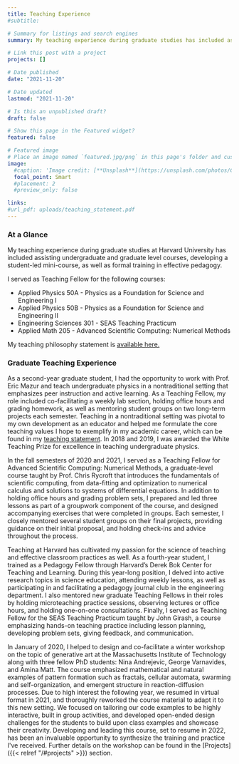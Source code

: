 ```yaml
---
title: Teaching Experience
#subtitle:

# Summary for listings and search engines
summary: My teaching experience during graduate studies has included assisting undergraduate and graduate level courses, developing a student-led mini-course, as well as formal training in effective pedagogy.

# Link this post with a project
projects: []

# Date published
date: "2021-11-20"

# Date updated
lastmod: "2021-11-20"

# Is this an unpublished draft?
draft: false

# Show this page in the Featured widget?
featured: false

# Featured image
# Place an image named `featured.jpg/png` in this page's folder and customize its options here.
image:
  #caption: 'Image credit: [**Unsplash**](https://unsplash.com/photos/CpkOjOcXdUY)'
  focal_point: Smart
  #placement: 2
  #preview_only: false

links:
#url_pdf: uploads/teaching_statement.pdf
---
```

### At a Glance

My teaching experience during graduate studies at Harvard University has included assisting undergraduate and graduate level courses, developing a student-led mini-course, as well as formal training in effective pedagogy.

I served as Teaching Fellow for the following courses:

- Applied Physics 50A - Physics as a Foundation for Science and Engineering I
- Applied Physics 50B - Physics as a Foundation for Science and Engineering II
- Engineering Sciences 301 - SEAS Teaching Practicum
- Applied Math 205 - Advanced Scientific Computing: Numerical Methods

My teaching philosophy statement is [available here.](../../uploads/teaching_statement.pdf)

### Graduate Teaching Experience

As a second-year graduate student, I had the opportunity to work with Prof. Eric Mazur and teach undergraduate physics in a nontraditional setting that emphasizes peer instruction and active learning. As a Teaching Fellow, my role included co-facilitating a weekly lab section, holding office hours and grading homework, as well as mentoring student groups on two long-term projects each semester. Teaching in a nontraditional setting was pivotal to my own development as an educator and helped me formulate the core teaching values I hope to exemplify in my academic career, which can be found in my [teaching statement](../../uploads/teaching_statement.pdf). In 2018 and 2019, I was awarded the White Teaching Prize for excellence in teaching undergraduate physics.

In the fall semesters of 2020 and 2021, I served as a Teaching Fellow for Advanced Scientific Computing: Numerical Methods, a graduate-level course taught by Prof. Chris Rycroft that introduces the fundamentals of scientific computing, from data-fitting and optimization to numerical calculus and solutions to systems of differential equations. In addition to holding office hours and grading problem sets, I prepared and led three lessons as part of a groupwork component of the course, and designed accompanying exercises that were completed in groups. Each semester, I closely mentored several student groups on their final projects, providing guidance on their initial proposal, and holding check-ins and advice throughout the process.

Teaching at Harvard has cultivated my passion for the science of teaching and effective classroom practices as well. As a fourth-year student, I trained as a Pedagogy Fellow through Harvard’s Derek Bok Center for Teaching and Learning. During this year-long position, I delved into active research topics in science education, attending weekly lessons, as well as participating in and facilitating a pedagogy journal club in the engineering department. I also mentored new graduate Teaching Fellows in their roles by holding microteaching practice sessions, observing lectures or office hours, and holding one-on-one consultations. Finally, I served as Teaching Fellow for the SEAS Teaching Practicum taught by John Girash, a course emphasizing hands-on teaching practice including lesson planning, developing problem sets, giving feedback, and communication.

In January of 2020, I helped to design and co-facilitate a winter workshop on the topic of generative art at the Massachusetts Institute of Technology along with three fellow PhD students: Nina Andrejevic, George Varnavides, and Amina Matt. The course emphasized mathematical and natural examples of pattern formation such as fractals, cellular automata, swarming and self-organization, and emergent structure in reaction-diffusion processes. Due to high interest the following year, we resumed in virtual format in 2021, and thoroughly reworked the course material to adapt it to this new setting. We focused on tailoring our code examples to be highly interactive, built in group activities, and developed open-ended design challenges for the students to build upon class examples and showcase their creativity. Developing and leading this course, set to resume in 2022, has been an invaluable opportunity to synthesize the training and practice I've received. Further details on the workshop can be found in the [Projects]({{< relref "/#projects" >}}) section.







